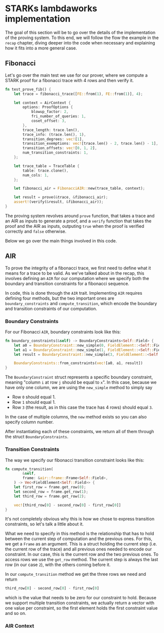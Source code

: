 # STARKs lambdaworks implementation

The goal of this section will be to go over the details of the implementation of the proving system. To this end, we will follow the flow the example in the `recap` chapter, diving deeper into the code when necessary and explaining how it fits into a more general case.

## Fibonacci

Let's go over the main test we use for our prover, where we compute a STARK proof for a fibonacci trace with 4 rows and then verify it.

```rust
fn test_prove_fib() {
    let trace = fibonacci_trace([FE::from(1), FE::from(1)], 4);

    let context = AirContext {
        options: ProofOptions {
            blowup_factor: 2,
            fri_number_of_queries: 1,
            coset_offset: 3,
        },
        trace_length: trace.len(),
        trace_info: (trace.len(), 1),
        transition_degrees: vec![1],
        transition_exemptions: vec![trace.len() - 2, trace.len() - 1],
        transition_offsets: vec![0, 1, 2],
        num_transition_constraints: 1,
    };

    let trace_table = TraceTable {
        table: trace.clone(),
        num_cols: 1,
    };

    let fibonacci_air = FibonacciAIR::new(trace_table, context);

    let result = prove(&trace, &fibonacci_air);
    assert!(verify(&result, &fibonacci_air));
}
```

The proving system revolves around  `prove` function, that takes a trace and an AIR as inputs to generate a proof, and a `verify` function that takes the proof and the AIR as inputs, outputing `true` when the proof is verified correctly and `false` otherwise.

Below we go over the main things involved in this code.

## AIR

To prove the integrity of a fibonacci trace, we first need to define what it means for a trace to be valid. As we've talked about in the recap, this involves defining an `AIR` for our computation where we specify both the boundary and transition constraints for a fibonacci sequence.

In code, this is done through the `AIR` trait. Implementing `AIR` requires defining four methods, but the two important ones are `boundary_constraints` and `compute_transition`, which encode the boundary and transition constraints of our computation.


### Boundary Constraints
For our Fibonacci `AIR`, boundary constraints look like this:

```rust
fn boundary_constraints(&self) -> BoundaryConstraints<Self::Field> {
    let a0 = BoundaryConstraint::new_simple(0, FieldElement::<Self::Field>::one());
    let a1 = BoundaryConstraint::new_simple(1, FieldElement::<Self::Field>::one());
    let result = BoundaryConstraint::new_simple(3, FieldElement::<Self::Field>::from(3));

    BoundaryConstraints::from_constraints(vec![a0, a1, result])
}
```

The `BoundaryConstraint` struct represents a specific boundary constraint, meaning "column `i` at row `j` should be equal to `x`". In this case, because we have only one column, we are using the `new_simple` method to simply say 

- Row `0` should equal 1.
- Row `1` should equal 1.
- Row `3` (the result, as in this case the trace has 4 rows) should equal `3`.

In the case of multiple columns, the `new` method exists so you can also specify column number.

After instantiating each of these constraints, we return all of them through the struct `BoundaryConstraints`.

### Transition Constraints

The way we specify our fibonacci transition constraint looks like this:

```rust
fn compute_transition(
        &self,
        frame: &air::frame::Frame<Self::Field>,
    ) -> Vec<FieldElement<Self::Field>> {
    let first_row = frame.get_row(0);
    let second_row = frame.get_row(1);
    let third_row = frame.get_row(2);

    vec![third_row[0] - second_row[0] - first_row[0]]
}
```

It's not completely obvious why this is how we chose to express transition constraints, so let's talk a little about it. 

What we need to specify in this method is the relationship that has to hold between the current step of computation and the previous ones. For this, we get a `Frame` as an argument. This is a struct holding the current step (i.e. the current row of the trace) and all previous ones needed to encode our constraint. In our case, this is the current row and the two previous ones. To access rows we use the `get_row` method. The current step is always the last row (in our case `2`), with the others coming before it.

In our `compute_transition` method we get the three rows we need and return

```rust
third_row[0] - second_row[0] - first_row[0]
```

which is the value that needs to be zero for our constraint to hold. Because we support multiple transition constraints, we actually return a vector with one value per constraint, so the first element holds the first constraint value and so on.

### AIR Context


